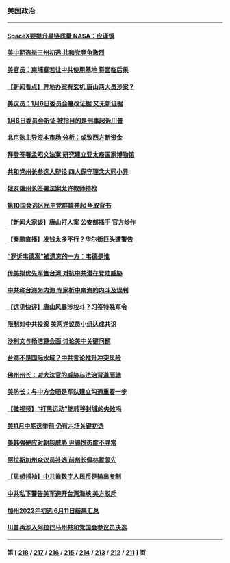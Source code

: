 ### 美国政治
---
#### [SpaceX要提升星链质量 NASA：应谨慎](../../pages/ncid1078159/n13759543.md) 
#### [美中期选举三州初选 共和党竞争激烈](../../pages/ncid1078159/n13758900.md) 
#### [美官员：柬埔寨若让中共使用基地 将面临后果](../../pages/ncid1078159/n13759316.md) 
#### [【新闻看点】异地办案有玄机 唐山两大员涉案？](../../pages/ncid1078159/n13758997.md) 
#### [美议员：1月6日委员会篡改证据 又无新证据](../../pages/ncid1078159/n13758966.md) 
#### [1月6日委员会听证 被指目的是刑事起诉川普](../../pages/ncid1078159/n13759034.md) 
#### [北京欲主导资本市场 分析：或致西方断资金](../../pages/ncid1078159/n13759138.md) 
#### [拜登签署孟昭文法案 研究建立亚太裔国家博物馆](../../pages/ncid1078159/n13759127.md) 
#### [共和党州长参选人辩论 四人保守理念大同小异](../../pages/ncid1078159/n13759116.md) 
#### [俄亥俄州长签署法案允许教师持枪](../../pages/ncid1078159/n13759112.md) 
#### [第10国会选区民主党群雄并起 争取背书](../../pages/ncid1078159/n13759106.md) 
#### [【新闻大家谈】唐山打人案 公安部插手 官方炒作](../../pages/ncid1078159/n13759080.md) 
#### [【秦鹏直播】发钱太多不行？华尔街巨头遭警告](../../pages/ncid1078159/n13758979.md) 
#### [“罗诉韦德案”被遗忘的一方：韦德是谁](../../pages/ncid1078159/n13758835.md) 
#### [传美拟优先军售台湾 对抗中共潜在登陆威胁](../../pages/ncid1078159/n13758962.md) 
#### [中共称台海为内海 专家析中南海的内斗及误判](../../pages/ncid1078159/n13758772.md) 
#### [【远见快评】唐山风暴涉权斗？习签特殊军令](../../pages/ncid1078159/n13758992.md) 
#### [限制对中共投资 美两党议员小组达成共识](../../pages/ncid1078159/n13758949.md) 
#### [沙利文与杨洁篪会面 讨论美中关键问题](../../pages/ncid1078159/n13758918.md) 
#### [台海不是国际水域？中共言论推升冲突风险](../../pages/ncid1078159/n13758829.md) 
#### [佛州州长：对大法官的威胁与法治背道而驰](../../pages/ncid1078159/n13758775.md) 
#### [美防长：与中方会晤是军队建立沟通重要一步](../../pages/ncid1078159/n13758740.md) 
#### [【微视频】“打黑运动”能转移封城的失败吗](../../pages/ncid1078159/n13758771.md) 
#### [美11月中期选举前 仍有六场关键初选](../../pages/ncid1078159/n13758196.md) 
#### [美韩强硬应对朝核威胁 尹锡悦态度不寻常](../../pages/ncid1078159/n13758207.md) 
#### [阿拉斯加州众议员补选 前州长佩林暂领先](../../pages/ncid1078159/n13757974.md) 
#### [【思想领袖】中共推数字人民币是输出专制](../../pages/ncid1078159/n13742264.md) 
#### [中共私下警告美军避开台湾海峡 美方驳斥](../../pages/ncid1078159/n13758085.md) 
#### [加州2022年初选 6月11日结果汇总](../../pages/ncid1078159/n13757990.md) 
#### [川普再涉入阿拉巴马州共和党国会参议员决选](../../pages/ncid1078159/n13757866.md) 

---
#### 第 [ [218](./218.md) / [217](./217.md) / [216](./216.md) / [215](./215.md) / [214](./214.md) / [213](./213.md) / [212](./212.md) / [211](./211.md) ] 页
